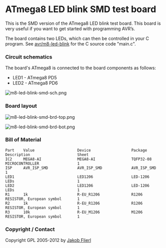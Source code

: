 # ATmega8 LED blink SMD test board

This is the SMD version of the ATmega8 LED blink test board. This board is very useful if you want to get started with programming AVR’s.

The board contains two LEDs, which can then be controlled in your C program. See [avr/m8-led-blink](../../../../tree/master/m8-led-blink) for the C source code "main.c".

### Circuit schematics

The board's ATmega8 is connected to the board components as follows:

* LED1 - ATmega8 PD5
* LED2 - ATmega8 PD6

![m8-led-blink-smd-sch.png](../../../../raw/master/eagle/projects/m8-led-blink-smd/m8-led-blink-smd-sch.png)

### Board layout

![m8-led-blink-smd-brd-top.png](../../../../raw/master/eagle/projects/m8-led-blink/m8-led-blink-smd-brd-top.png)

![m8-led-blink-smd-brd-bot.png](../../../../raw/master/eagle/projects/m8-led-blink/m8-led-blink-smd-brd-bot.png)

### Bill of Material

```
Part    Value                   Device                  Package         Description                     Sheet
IC2     MEGA8-AI                MEGA8-AI                TQFP32-08       MICROCONTROLLER                 1
ISP     AVR_ISP_SMD             AVR_ISP_SMD             AVR_ISP_SMD                                     1
LED1                            LED1206                 LED-1206        LEDs                            1
LED2                            LED1206                 LED-1206        LEDs                            1
R1      1k                      R-EU_R1206              R1206           RESISTOR, European symbol       1
R2      1k                      R-EU_R1206              R1206           RESISTOR, European symbol       1
R3      10k                     R-EU_M1206              M1206           RESISTOR, European symbol       1
```

### Copyright / Contact

Copyright GPL 2005-2012 by [Jakob Flierl](https://github.com/koppi)
